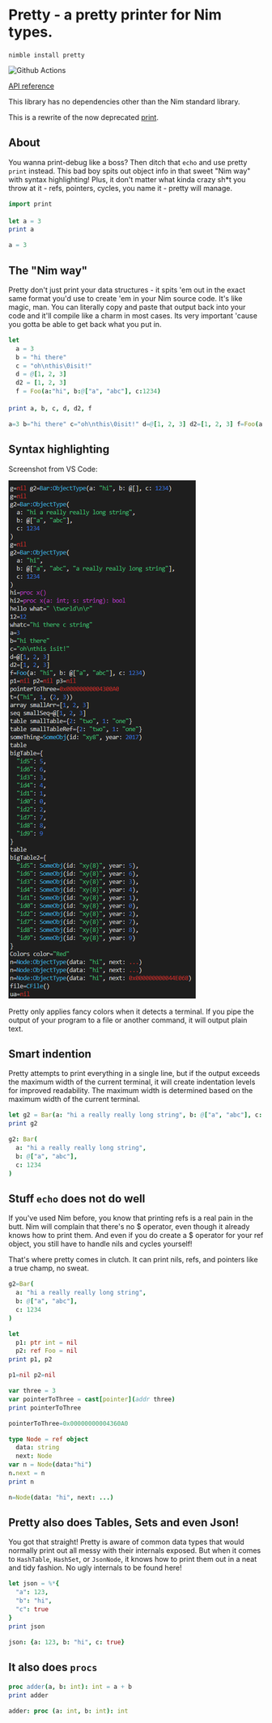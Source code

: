 # Pretty - a pretty printer for Nim types.

`nimble install pretty`

![Github Actions](https://github.com/treeform/pretty/workflows/Github%20Actions/badge.svg)

[API reference](https://treeform.github.io/pretty)

This library has no dependencies other than the Nim standard library.

This is a rewrite of the now deprecated [print](https://github.com/treeform/print).

## About

You wanna print-debug like a boss? Then ditch that `echo` and use pretty `print` instead. This bad boy spits out object info in that sweet "Nim way" with syntax highlighting! Plus, it don't matter what kinda crazy sh*t you throw at it - refs, pointers, cycles, you name it - pretty will manage.

```nim
import print

let a = 3
print a
```
```nim
a = 3
```

## The "Nim way"

Pretty don't just print your data structures - it spits 'em out in the exact same format you'd use to create 'em in your Nim source code. It's like magic, man. You can literally copy and paste that output back into your code and it'll compile like a charm in most cases. Its very important 'cause you gotta be able to get back what you put in.

```nim
let
  a = 3
  b = "hi there"
  c = "oh\nthis\0isit!"
  d = @[1, 2, 3]
  d2 = [1, 2, 3]
  f = Foo(a:"hi", b:@["a", "abc"], c:1234)

print a, b, c, d, d2, f
```
```nim
a=3 b="hi there" c="oh\nthis\0isit!" d=@[1, 2, 3] d2=[1, 2, 3] f=Foo(a:"hi", b:@["a", "abc"], c:1234)
```

## Syntax highlighting

Screenshot from VS Code:

![Image of Yaktocat](docs/screenshot.png)

Pretty only applies fancy colors when it detects a terminal. If you pipe the output of your program to a file or another command, it will output plain text.

## Smart indention

Pretty attempts to print everything in a single line, but if the output exceeds the maximum width of the current terminal, it will create indentation levels for improved readability. The maximum width is determined based on the maximum width of the current terminal.

```nim
let g2 = Bar(a: "hi a really really long string", b: @["a", "abc"], c: 1234)
print g2
```

```nim
g2: Bar(
  a: "hi a really really long string",
  b: @["a", "abc"],
  c: 1234
)
```

## Stuff `echo` does not do well

If you've used Nim before, you know that printing refs is a real pain in the butt. Nim will complain that there's no $ operator, even though it already knows how to print them. And even if you do create a $ operator for your ref object, you still have to handle nils and cycles yourself!

That's where pretty comes in clutch. It can print nils, refs, and pointers like a true champ, no sweat.

```nim
g2=Bar(
  a: "hi a really really long string",
  b: @["a", "abc"],
  c: 1234
)
```

```nim
let
  p1: ptr int = nil
  p2: ref Foo = nil
print p1, p2
```
```nim
p1=nil p2=nil
```

```nim
var three = 3
var pointerToThree = cast[pointer](addr three)
print pointerToThree
```
```nim
pointerToThree=0x00000000004360A0
```

```nim
type Node = ref object
  data: string
  next: Node
var n = Node(data:"hi")
n.next = n
print n
```
```nim
n=Node(data: "hi", next: ...)
```

## Pretty also does Tables, Sets and even Json!

You got that straight! Pretty is aware of common data types that would normally print out all messy with their internals exposed. But when it comes to `HashTable`, `HashSet`, or `JsonNode`, it knows how to print them out in a neat and tidy fashion. No ugly internals to be found here!

```nim
let json = %*{
  "a": 123,
  "b": "hi",
  "c": true
}
print json
```

```nim
json: {a: 123, b: "hi", c: true}
```

## It also does `procs`

```nim
proc adder(a, b: int): int = a + b
print adder
```
```nim
adder: proc (a: int, b: int): int
```
